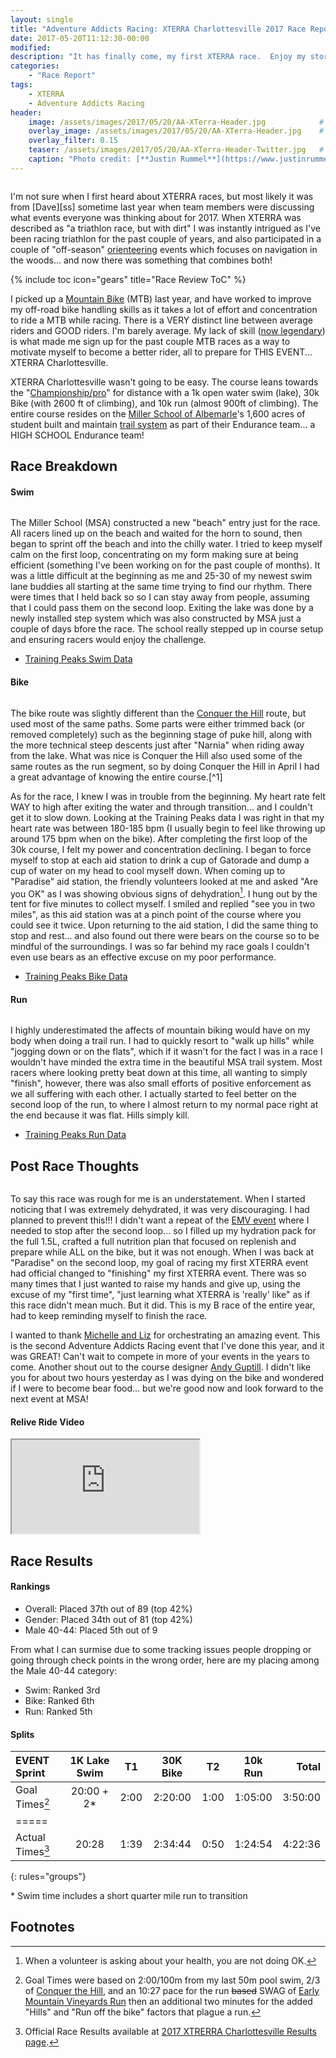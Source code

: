 ```yaml
---
layout: single
title: "Adventure Addicts Racing: XTERRA Charlottesville 2017 Race Report"
date: 2017-05-20T11:12:30-00:00
modified:
description: "It has finally come, my first XTERRA race.  Enjoy my story of pain and suffering... as it was FUN!"
categories:
    - "Race Report"
tags:
    - XTERRA
    - Adventure Addicts Racing
header:
    image: /assets/images/2017/05/20/AA-XTerra-Header.jpg            # Twitter (use 'overlay_image')
    overlay_image: /assets/images/2017/05/20/AA-XTerra-Header.jpg    # Article header at 2048x768
    overlay_filter: 0.15
    teaser: /assets/images/2017/05/20/AA-XTerra-Header-Twitter.jpg   # Shrink image to 575x216
    caption: "Photo credit: [**Justin Rummel**](https://www.justinrummel.com)"
---
```

<p class="align-left"><a href="{{ site.url }}/assets/images/2017/05/20/AA-XTerra-LG-2.jpg"><img src="{{ site.url }}/assets/images/2017/05/20/AA-XTerra-SM-2.jpg" alt="" /></a></p>I'm not sure when I first heard about XTERRA races, but most likely it was from [Dave][ss] sometime last year when team members were discussing what events everyone was thinking about for 2017.  When XTERRA was described as "a triathlon race, but with dirt" I was instantly intrigued as I've been racing triathlon for the past couple of years, and also participated in a couple of "off-season" <a href="{{ site.url }}/tags/orienteering/">orienteering</a> events which focuses on navigation in the woods... and now there was something that combines both!

<!-- Table of Contents -->
{% include toc icon="gears" title="Race Review ToC" %}


I picked up a <a href="{{ site.url }}/rendezvous-run-and-ride-2016-double-race-report/#jr_ride">Mountain Bike</a> (MTB) last year, and have worked to improve my off-road bike handling skills as it takes a lot of effort and concentration to ride a MTB while racing.  There is a VERY distinct line between average riders and GOOD riders.  I'm barely average.  My lack of skill ([now legendary][217930866]) is what made me sign up for the past couple MTB races as a way to motivate myself to become a better rider, all to prepare for THIS EVENT... XTERRA Charlottesville.

XTERRA Charlottesville wasn't going to be easy.  The course leans towards the "[Championship/pro][thedistance]" for distance with a 1k open water swim (lake), 30k Bike (with 2600 ft of climbing), and 10k run (almost 900ft of climbing).  The entire course resides on the [Miller School of Albemarle][msa]'s 1,600 acres of student built and maintain [trail system][MSA-enduro] as part of their Endurance team... a HIGH SCHOOL Endurance team!

Race Breakdown
---

#### Swim

<p class="align-left"><a href="{{ site.url }}/assets/images/2017/05/20/AA-XTerra-LG-5.jpg"><img src="{{ site.url }}/assets/images/2017/05/20/AA-XTerra-SM-5.jpg" alt="" /></a></p>The Miller School (MSA) constructed a new "beach" entry just for the race.  All racers lined up on the beach and waited for the horn to sound, then began to sprint off the beach and into the chilly water.  I tried to keep myself calm on the first loop, concentrating on my form making sure at being efficient (something I've been working on for the past couple of months).  It was a little difficult at the beginning as me and 25-30 of my newest swim lane buddies all starting at the same time trying to find our rhythm.  There were times that I held back so so I can stay away from people, assuming that I could pass them on the second loop.  Exiting the lake was done by a newly installed step system which was also constructed by MSA just a couple of days bfore the race.  The school really stepped up in course setup and ensuring racers would enjoy the challenge.

- [Training Peaks Swim Data](http://tpks.ws/LiPv4)

#### Bike

<p class="align-right"><a href="{{ site.url }}/assets/images/2017/05/20/AA-XTerra-LG-1.jpg"><img src="{{ site.url }}/assets/images/2017/05/20/AA-XTerra-SM-1.jpg" alt="" /></a></p>The bike route was slightly different than the <a href="{{ site.url }}/conquer-the-hill-at-miller-school-of-albemarle-2017/">Conquer the Hill</a> route, but used most of the same paths.  Some parts were either trimmed back (or removed completely) such as the beginning stage of puke hill, along with the more technical steep descents just after "Narnia" when riding away from the lake.  What was nice is Conquer the Hill also used some of the same routes as the run segment, so by doing Conquer the Hill in April I had a great advantage of knowing the entire course.[^1]

As for the race, I knew I was in trouble from the beginning.  My heart rate felt WAY to high after exiting the water and through transition... and I couldn't get it to slow down.  Looking at the Training Peaks data I was right in that my heart rate was between 180-185 bpm (I usually begin to feel like throwing up around 175 bpm when on the bike).  After completing the first loop of the 30k course, I felt my power and concentration declining.  I began to force myself to stop at each aid station to drink a cup of Gatorade and dump a cup of water on my head to cool myself down.  When coming up to "Paradise" aid station, the friendly volunteers looked at me and asked "Are you OK" as I was showing obvious signs of dehydration[^2].  I hung out by the tent for five minutes to collect myself.  I smiled and replied "see you in two miles", as this aid station was at a pinch point of the course where you could see it twice.  Upon returning to the aid station, I did the same thing to stop and rest... and also found out there were bears on the course so to be mindful of the surroundings.  I was so far behind my race goals I couldn't even use bears as an effective excuse on my poor performance.

- [Training Peaks Bike Data](http://tpks.ws/1AzIf)

<!-- **Strava Ride Activity**
<div class="embed-container embed-container-16x9">
    <iframe src='https://www.strava.com/activities/997394937/embed/e4576df072c4b46752186428faae5fa980a838e6' webkitAllowFullScreen mozallowfullscreen allowFullScreen></iframe>
</div> -->

#### Run

<p class="align-left"><a href="{{ site.url }}/assets/images/2017/05/20/AA-XTerra-LG-6.jpg"><img src="{{ site.url }}/assets/images/2017/05/20/AA-XTerra-SM-6.jpg" alt="" /></a></p>I highly underestimated the affects of mountain biking would have on my body when doing a trail run.  I had to quickly resort to "walk up hills" while "jogging down or on the flats", which if it wasn't for the fact I was in a race I wouldn't have minded the extra time in the beautiful MSA trail system.  Most racers where looking pretty beat down at this time, all wanting to simply "finish", however, there was also small efforts of positive enforcement as we all suffering with each other.  I actually started to feel better on the second loop of the run, to where I almost return to my normal pace right at the end because it was flat.  Hills simply kill.

- [Training Peaks Run Data](http://tpks.ws/6ja6j)

<!-- **Strava Run Activity**
<div class="embed-container embed-container-16x9">
    <iframe src='https://www.strava.com/activities/997394948/embed/10fed54962df02b07816affba5bd89b99a483f60' webkitAllowFullScreen mozallowfullscreen allowFullScreen></iframe>
</div> -->


Post Race Thoughts
---

<p class="align-left"><a href="{{ site.url }}/assets/images/2017/05/20/AA-XTerra-LG-4.jpg"><img src="{{ site.url }}/assets/images/2017/05/20/AA-XTerra-SM-4.jpg" alt="" /></a></p>To say this race was rough for me is an understatement.  When I started noticing that I was extremely dehydrated, it was very discouraging.  I had planned to prevent this!!!  I didn't want a repeat of the <a href="{{ site.url }}/adventure-enablers-early-mountain-vineyards-run-and-ride-2017/">EMV event</a> where I needed to stop after the second loop... so I filled up my hydration pack for the full 1.5L, crafted a full nutrition plan that focused on replenish and prepare while ALL on the bike, but it was not enough.  When I was back at "Paradise" on the second loop, my goal of racing my first XTERRA event had official changed to "finishing" my first XTERRA event.  There was so many times that I just wanted to raise my hands and give up, using the excuse of my "first time", "just learning what XTERRA is 'really' like" as if this race didn't mean much.  But it did.  This is my B race of the entire year, had to keep reminding myself to finish the race.

I wanted to thank [Michelle and Liz][aaa] for orchestrating an amazing event.  This is the second Adventure Addicts Racing event that I've done this year, and it was GREAT!  Can't wait to compete in more of your events in the years to come.  Another shout out to the course designer [Andy Guptill][andy].  I didn't like you for about two hours yesterday as I was dying on the bike and wondered if I were to become bear food... but we're good now and look forward to the next event at MSA!

<!-- Relive Frame -->
#### Relive Ride Video
<div class="embed-container embed-container-16x9">
    <iframe src='https://www.relive.cc/view/997394937/embed?x-ref=sc' webkitAllowFullScreen mozallowfullscreen allowFullScreen></iframe>
</div>



Race Results
---

#### Rankings

- Overall: Placed 37th out of 89 (top 42%)
- Gender: Placed 34th out of 81 (top 42%)
- Male 40-44: Placed 5th out of 9

From what I can surmise due to some tracking issues people dropping or going through check points in the wrong order, here are my placing among the Male 40-44 category:

- Swim: Ranked 3rd
- Bike: Ranked 6th
- Run: Ranked 5th


<!--
#### Updated 2016-09-02 (Race Photos)

half third fourth fifth sixth

<figure class="fourth">
<a href="{{ site.url }}/assets/images/2017/05/20/EVENT-PRO-LG-1.jpg"><img src="{{ site.url }}/assets/images/2017/05/20/EVENT-PRO-SM-1.jpg" alt="" /></a>
<a href="{{ site.url }}/assets/images/2017/05/20/EVENT-PRO-LG-2.jpg"><img src="{{ site.url }}/assets/images/2017/05/20/EVENT-PRO-SM-2.jpg" alt="" /></a>
<a href="{{ site.url }}/assets/images/2017/05/20/EVENT-PRO-LG-3.jpg"><img src="{{ site.url }}/assets/images/2017/05/20/EVENT-PRO-SM-3.jpg" alt="" /></a>
<a href="{{ site.url }}/assets/images/2017/05/20/EVENT-PRO-LG-4.jpg"><img src="{{ site.url }}/assets/images/2017/05/20/EVENT-PRO-SM-4.jpg" alt="" /></a>
</figure>
-->

#### Splits

| EVENT Sprint       | 1K Lake Swim | T1   | 30K Bike | T2   | 10k Run  | Total       |
|:-------------------|:------------:|:----:|:--------:|:----:|:--------:|------------:|
| Goal Times[^3]     | 20:00 + 2\*   | 2:00 | 2:20:00  | 1:00 | 1:05:00  | 3:50:00     |
|=====
| Actual Times[^4]   | 20:28        | 1:39 | 2:34:44  | 0:50 | 1:24:54  | 4:22:36     |
{: rules="groups"}

\* Swim time includes a short quarter mile run to transition

Footnotes
---

[^1]: XTERRA race map is found on [Adventure Addicts Racing][map-aa], while a generic map of MSA trail system is [available here][map-msa].
[^2]: When a volunteer is asking about your health, you are not doing OK.
[^3]: Goal Times were based on 2:00/100m from my last 50m pool swim, 2/3 of <a href="{{ site.url }}/conquer-the-hill-at-miller-school-of-albemarle-2017/">Conquer the Hill</a>, and an 10:27 pace for the run ~~based~~ SWAG of <a href="{{ site.url }}/adventure-enablers-early-mountain-vineyards-run-and-ride-2017/">Early Mountain Vineyards Run</a> then an additional two minutes for the added "Hills" and "Run off the bike" factors that plague a run.
[^4]: Official Race Results available at [2017 XTRERRA Charlottesville Results page][x-results-page].

[ss]: http://www.speedsherpa.com/coach
[xterra-charlottesville]: http://www.adventureaddictsracing.com/xterra-charlottesville/
[217930866]: https://vimeo.com/217930866
[thedistance]: https://en.wikipedia.org/wiki/XTERRA_Triathlon#Race_format
[msa]: http://millerschoolofalbemarle.org
[MSA-enduro]: https://www.msacycling.org/new-page-1/
[aaa]: http://www.adventureaddictsracing.com/about-us/founders/
[andy]: https://www.msacycling.org/new-page-2/
[x-results-page]: http://www.raceworkstiming.com/05-20-17-xterra-tri-charlottesville
[x-results-me]: http://georesults.racemine.com/race-works-timing/events/2017/2017-xtrerra-charlottesville/140/entrant
[map-aa]: http://www.adventureaddictsracing.com/wp-content/uploads/2016/12/Racemap_051617c.jpg
[map-msa]: https://www.msacycling.org/s/Miller_mountainbike_sizeDfinal.pdf
